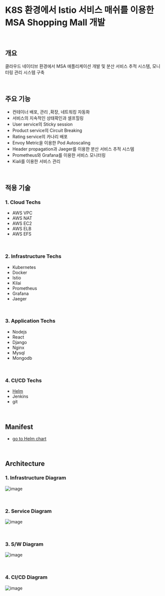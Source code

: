 # K8S 환경에서 Istio 서비스 매쉬를 이용한 MSA Shopping Mall 개발 

<br/>

## 개요

클라우드 네이티브 환경에서 MSA 애플리케이션 개발 및 분산 서비스 추적 시스템, 모니터링 관리 시스템 구축 

<br/>

## 주요 기능 
- 컨테이너 배포, 관리 ,확장, 네트워킹 자동화
- 서비스의 지속적인 상태확인과 셀프힐링
- User service의 Sticky session
- Product service의 Circuit Breaking 
- Rating service의 카나리 배포  
- Envoy Metric을 이용한 Pod Autoscaling 
- Header propagation과 Jaeger를 이용한 분산 서비스 추적 시스템 
- Prometheus와 Grafana를 이용한 서비스 모니터링
- Kiali를 이용한 서비스 관리 

<br/>


## 적용 기술

### 1. Cloud Techs
- AWS VPC 
- AWS NAT 
- AWS EC2
- AWS ELB
- AWS EFS

<br/>

### 2. Infrastructure Techs 
- Kubernetes 
- Docker 
- Istio
- Kilai
- Prometheus
- Grafana
- Jaeger

<br/>

### 3. Application Techs 
- Nodejs 
- React
- Django
- Nginx
- Mysql
- Mongodb

<br/>

### 4. CI/CD Techs
- [Helm](https://github.com/sjoh0704/Sseung-Helm-Chart/tree/master/MSA-Shop "go to sjoh0704's helm chart!")
- Jenkins
- git

<br/>

## Manifest
- [go to Helm chart](https://github.com/sjoh0704/Sseung-Helm-Chart/tree/master/MSA-Shop "go to sjoh0704's helm chart!")

<br/>


## Architecture


### 1. Infrastructure Diagram 
![image](https://user-images.githubusercontent.com/66519046/133252790-b19b0e60-5452-40b9-a0a1-7a1fed6ab104.png)

<br/>

### 2. Service Diagram
![image](https://user-images.githubusercontent.com/66519046/133252317-20e43bf0-1ee7-4c13-86a2-dcdd5c7400ec.png)

<br/>

### 3. S/W Diagram
![image](https://user-images.githubusercontent.com/66519046/133252515-1cf9e35a-e2ea-419b-8c93-4ffdbc4e2a3e.png)

<br/>

### 4. CI/CD Diagram
![image](https://user-images.githubusercontent.com/66519046/133252709-4c2519e5-7b08-4140-8824-47816504dd5a.png)
